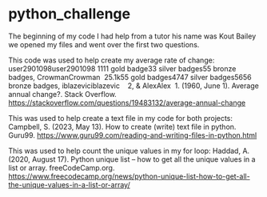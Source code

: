 # python_challenge
The beginning of my code I had help from a tutor his name was Kout Bailey we opened my files and went over the first two questions.

This code was used to help create my average rate of change:
user2901098user2901098&nbsp;1111 gold badge33 silver badges55 bronze badges, CrowmanCrowman&nbsp; 25.1k55 gold badges4747 silver badges5656 bronze badges, iblazeviciblazevic&nbsp; &nbsp; 2, &amp; AlexAlex&nbsp; 1. (1960, June 1). Average annual change?. Stack Overflow. https://stackoverflow.com/questions/19483132/average-annual-change 

This was used to help create a text file in my code for both projects:
Campbell, S. (2023, May 13). How to create (write) text file in python. Guru99. https://www.guru99.com/reading-and-writing-files-in-python.html

This was used to help count the unique values in my for loop:
Haddad, A. (2020, August 17). Python unique list – how to get all the unique values in a list or array. freeCodeCamp.org. https://www.freecodecamp.org/news/python-unique-list-how-to-get-all-the-unique-values-in-a-list-or-array/  
